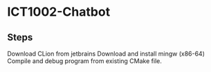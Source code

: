 # ICT1002-Chatbot

## Steps
Download CLion from jetbrains
Download and install mingw (x86-64)
Compile and debug program from existing CMake file.